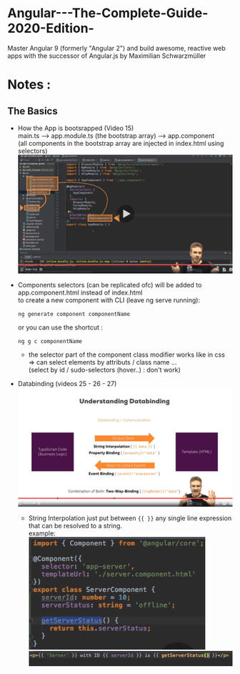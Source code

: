 # Angular---The-Complete-Guide-2020-Edition-

Master Angular 9 (formerly "Angular 2") and build awesome, reactive web apps with the successor of Angular.js by Maximilian Schwarzmüller

# Notes :

## The Basics

- How the App is bootsrapped (Video 15) <br>
  main.ts --> app.module.ts (the bootstrap array) --> app.component <br>
  (all components in the bootstrap array are injected in index.html using selectors)
  ![Start](screenshots/1.png)

- Components
  selectors (can be replicated ofc) will be added to app.component.html instead of index.html <br>
  to create a new component with CLI (leave ng serve running): <br>

  ```
  ng generate component componentName
  ```

  or you can use the shortcut :

  ```
  ng g c componentName
  ```

  - the selector part of the component class modifier works like in css <br>
    => can select elements by attributs / class name ... <br>
    (select by id / sudo-selectors (hover..) : don't work)

- Databinding (videos 25 - 26 - 27)
  ![Databinding](screenshots/2.png)

  - String Interpolation
    just put between `{{ }}` any single line expression that can be resolved to a string. <br>
    example: <br>
    ![3](screenshots/3.png) ![4](screenshots/4.png)
